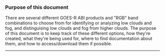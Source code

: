 ### Purpose of this document

There are several different GOES-R ABI products and "RGB" band combinations to choose from for identifying or analyzing low clouds and fog, and distinguising low clouds and fog from higher clouds. The purpose of this document is to keep track of these different options, how they're created, what they're being used for, where to find documentation about them, and how to access/download them if possible.

---
